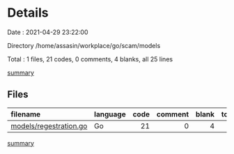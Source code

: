 # Details

Date : 2021-04-29 23:22:00

Directory /home/assasin/workplace/go/scam/models

Total : 1 files,  21 codes, 0 comments, 4 blanks, all 25 lines

[summary](results.md)

## Files
| filename | language | code | comment | blank | total |
| :--- | :--- | ---: | ---: | ---: | ---: |
| [models/regestration.go](/models/regestration.go) | Go | 21 | 0 | 4 | 25 |

[summary](results.md)